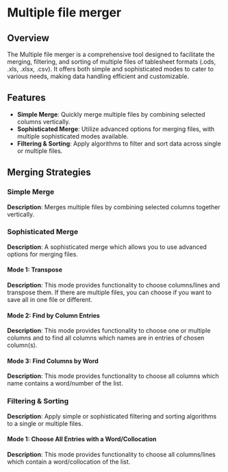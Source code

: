# Multiple file merger
## Overview
The Multiple file merger is a comprehensive tool designed to facilitate the merging, filtering, and sorting of multiple files of tablesheet formats (.ods, .xls, .xlsx, .csv). It offers both simple and sophisticated modes to cater to various needs, making data handling efficient and customizable.

## Features
- **Simple Merge**: Quickly merge multiple files by combining selected columns vertically.
- **Sophisticated Merge**: Utilize advanced options for merging files, with multiple sophisticated modes available.
- **Filtering & Sorting**: Apply algorithms to filter and sort data across single or multiple files.


## Merging Strategies

### Simple Merge
**Description**: Merges multiple files by combining selected columns together vertically.  

### Sophisticated Merge
**Description**: A sophisticated merge which allows you to use advanced options for merging files.

#### Mode 1: Transpose
**Description**: This mode provides functionality to choose columns/lines and transpose them. If there are multiple files, you can choose if you want to save all in one file or different.

#### Mode 2: Find by Column Entries
**Description**: This mode provides functionality to choose one or multiple columns and to find all columns which names are in entries of chosen column(s).

#### Mode 3: Find Columns by Word
**Description**: This mode provides functionality to choose all columns which name contains a word/number of the list.

### Filtering & Sorting
**Description**: Apply simple or sophisticated filtering and sorting algorithms to a single or multiple files.

#### Mode 1: Choose All Entries with a Word/Collocation
**Description**: This mode provides functionality to choose all columns/lines which contain a word/collocation of the list.


